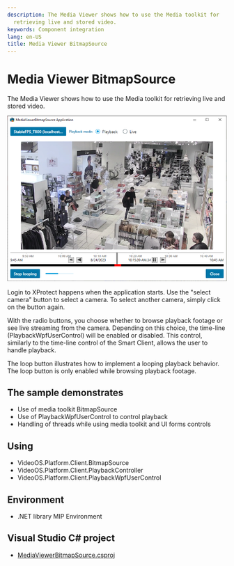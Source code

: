 ```yaml
---
description: The Media Viewer shows how to use the Media toolkit for
  retrieving live and stored video.
keywords: Component integration
lang: en-US
title: Media Viewer BitmapSource
---
```


# Media Viewer BitmapSource

The Media Viewer shows how to use the Media toolkit for retrieving live
and stored video.

![](MediaViewerBitmapSource.png)

Login to XProtect happens when the application starts. Use the "select camera" button to select a camera. To select another camera, simply click on the button again. 

With the radio buttons, you choose whether to browse playback footage or
see live streaming from the camera. Depending on this choice, the
time-line (PlaybackWpfUserControl) will be enabled or disabled. This control, similarly to the time-line control of the Smart
Client, allows the user to handle playback.

The loop button illustrates how to implement a looping playback
behavior. The loop button is only enabled while browsing playback footage.

## The sample demonstrates

- Use of media toolkit BitmapSource
- Use of PlaybackWpfUserControl to control playback
- Handling of threads while using media toolkit and UI forms controls

## Using

- VideoOS.Platform.Client.BitmapSource
- VideoOS.Platform.Client.PlaybackController
- VideoOS.Platform.Client.PlaybackWpfUserControl

## Environment

- .NET library MIP Environment

## Visual Studio C\# project

- [MediaViewerBitmapSource.csproj](javascript:clone('https://github.com/milestonesys/mipsdk-samples-component','src/ComponentSamples.sln');)
